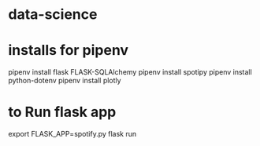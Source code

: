 # data-science


# installs for pipenv
pipenv install flask FLASK-SQLAlchemy
pipenv install spotipy 
pipenv install python-dotenv
pipenv install plotly

# to Run flask app
export FLASK_APP=spotify.py
flask run